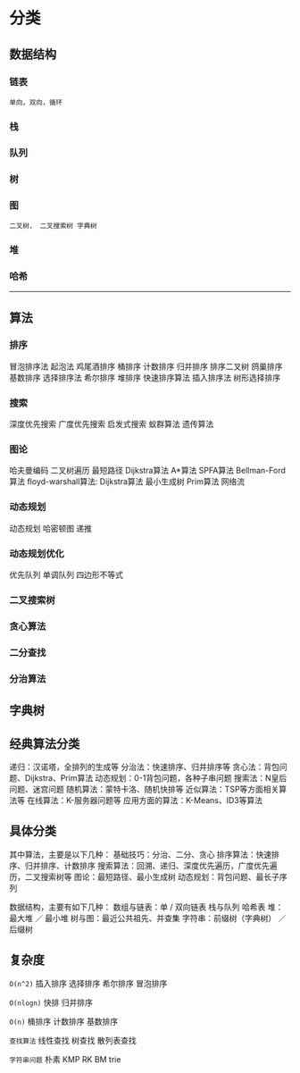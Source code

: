 # 分类

## 数据结构

### 链表

`单向，双向，循环`

### 栈

### 队列

### 树

### 图

`二叉树， 二叉搜索树 字典树`

### 堆

### 哈希

***

## 算法

### 排序

冒泡排序法 起泡法 鸡尾酒排序 桶排序 计数排序 归并排序 排序二叉树
鸽巢排序 基数排序 选择排序法 希尔排序 堆排序 快速排序算法 插入排序法 树形选择排序

### 搜索

深度优先搜索
广度优先搜索
启发式搜索
蚁群算法
遗传算法

### 图论

哈夫曼编码
二叉树遍历
最短路径
Dijkstra算法
A*算法
SPFA算法
Bellman-Ford算法
floyd-warshall算法:
Dijkstra算法
最小生成树
Prim算法
网络流

### 动态规划

动态规划
哈密顿图
递推

### 动态规划优化

优先队列
单调队列
四边形不等式

### 二叉搜索树

### 贪心算法

### 二分查找

### 分治算法

## 字典树

## 经典算法分类

递归：汉诺塔，全排列的生成等
分治法：快速排序、归并排序等
贪心法：背包问题、Dijkstra、Prim算法
动态规划：0-1背包问题，各种子串问题
搜索法：N皇后问题、迷宫问题
随机算法：蒙特卡洛、随机快排等
近似算法：TSP等方面相关算法等
在线算法：K-服务器问题等
应用方面的算法：K-Means、ID3等算法

## 具体分类

其中算法，主要是以下几种：
基础技巧：分治、二分、贪心
排序算法：快速排序、归并排序、计数排序
搜索算法：回溯、递归、深度优先遍历，广度优先遍历，二叉搜索树等
图论：最短路径、最小生成树
动态规划：背包问题、最长子序列

数据结构，主要有如下几种：
数组与链表：单 / 双向链表
栈与队列
哈希表
堆：最大堆 ／ 最小堆
树与图：最近公共祖先、并查集
字符串：前缀树（字典树） ／ 后缀树


## 复杂度

`O(n^2)`
插入排序 选择排序 希尔排序 冒泡排序

`O(nlogn)`
快排 归并排序

`O(n)`
桶排序 计数排序 基数排序

`查找算法`
线性查找 树查找 散列表查找

`字符串问题`
朴素 KMP RK BM trie

